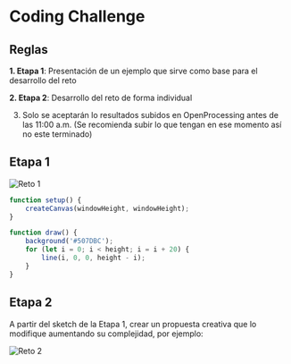 # Coding Challenge

## Reglas

**1. Etapa 1**: Presentación de un ejemplo que sirve como base para el desarrollo del reto

**2. Etapa 2**: Desarrollo del reto de forma individual

3. Solo se aceptarán lo resultados subidos en OpenProcessing antes de las 11:00 a.m. (Se recomienda subir lo que tengan en ese momento así no este terminado)

## Etapa 1

![Reto 1](https://raw.githubusercontent.com/daniels13ca/Intro_Programacion/master/images/Reto1.JPG)

```javascript
function setup() {
	createCanvas(windowHeight, windowHeight);
}

function draw() {
	background('#507DBC');
	for (let i = 0; i < height; i = i + 20) {
		line(i, 0, 0, height - i);
	}
}
```

## Etapa 2

A partir del sketch de la Etapa 1, crear un propuesta creativa que lo modifique aumentando su complejidad, por ejemplo:

![Reto 2](https://raw.githubusercontent.com/daniels13ca/Intro_Programacion/master/images/Reto2.JPG) 
